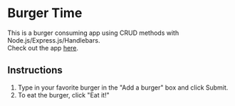 # Burger Time
This is a burger consuming app using CRUD methods with Node.js/Express.js/Handlebars.  
Check out the app [here](https://alvin-burger-time.herokuapp.com/).

## Instructions
1. Type in your favorite burger in the "Add a burger" box and click Submit.
2. To eat the burger, click "Eat it!"


 